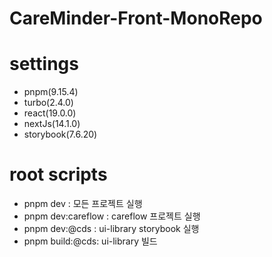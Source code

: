 # CareMinder-Front-MonoRepo
# settings 
- pnpm(9.15.4)
- turbo(2.4.0)
- react(19.0.0)
- nextJs(14.1.0)
- storybook(7.6.20)


# root scripts
- pnpm dev : 모든 프로젝트 실행
- pnpm dev:careflow : careflow 프로젝트 실행
- pnpm dev:@cds : ui-library storybook 실행
- pnpm build:@cds: ui-library 빌드
